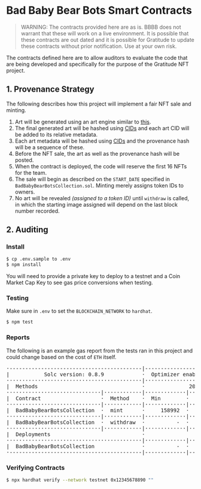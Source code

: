 # Bad Baby Bear Bots Smart Contracts

> WARNING: The contracts provided here are as is. BBBB does not 
warrant that these will work on a live environment. It is possible 
that these contracts are out dated and it is possible for Gratitude to 
update these contracts without prior notification. Use at your own risk.

The contracts defined here are to allow auditors to evaluate the code 
that are being developed and specifically for the purpose of the 
Gratitude NFT project. 

## 1. Provenance Strategy

The following describes how this project will implement a fair NFT
sale and minting.

 1. Art will be generated using an art engine similar to [this](https://github.com/HashLips/hashlips_art_engine).
 2. The final generated art will be hashed using [CIDs](https://docs.ipfs.io/concepts/content-addressing/) 
    and each art CID will be added to its relative metadata.
 3. Each art metadata will be hashed using [CIDs](https://docs.ipfs.io/concepts/content-addressing/) 
    and the provenance hash will be a sequence of these.
 4. Before the NFT sale, the art as well as the provenance hash will be 
    posted.
 5. When the contract is deployed, the code will reserve the first 16 NFTs for the team. 
 6. The sale will begin as described on the `START_DATE` specified in 
    `BadBabyBearBotsCollection.sol`. Minting merely assigns token IDs to owners.
 7. No art will be revealed *(assigned to a token ID)* until `withdraw` 
    is called, in which the starting image assigned will depend 
    on the last block number recorded.

## 2. Auditing

### Install

```bash
$ cp .env.sample to .env
$ npm install
```

You will need to provide a private key to deploy to a testnet and a 
Coin Market Cap Key to see gas price conversions when testing.

### Testing

Make sure in `.env` to set the `BLOCKCHAIN_NETWORK` to `hardhat`.

```bash
$ npm test
```

### Reports

The following is an example gas report from the tests ran in this 
project and could change based on the cost of `ETH` itself.

<pre>
·------------------------------------------|---------------------------|-------------|-----------------------------·
|           Solc version: 0.8.9            ·  Optimizer enabled: true  ·  Runs: 200  ·  Block limit: 12450000 gas  │
···········································|···························|·············|······························
|  Methods                                 ·              200 gwei/gas               ·       2374.70 usd/eth       │
······························|············|·············|·············|·············|···············|··············
|  Contract                   ·  Method    ·  Min        ·  Max        ·  Avg        ·  # calls      ·  usd (avg)  │
······························|············|·············|·············|·············|···············|··············
|  BadBabyBearBotsCollection  ·  mint      ·     158992  ·     277577  ·     218285  ·            2  ·     103.67  │
······························|············|·············|·············|·············|···············|··············
|  BadBabyBearBotsCollection  ·  withdraw  ·          -  ·          -  ·      64994  ·            1  ·      30.87  │
······························|············|·············|·············|·············|···············|··············
|  Deployments                             ·                                         ·  % of limit   ·             │
···········································|·············|·············|·············|···············|··············
|  BadBabyBearBotsCollection               ·          -  ·          -  ·    7066154  ·       56.8 %  ·    3356.00  │
·------------------------------------------|-------------|-------------|-------------|---------------|-------------·
</pre>

### Verifying Contracts

```bash
$ npx hardhat verify --network testnet 0x12345678890 ""
```